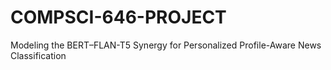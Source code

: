 # COMPSCI-646-PROJECT
Modeling the BERT–FLAN-T5 Synergy for Personalized Profile-Aware News Classification
